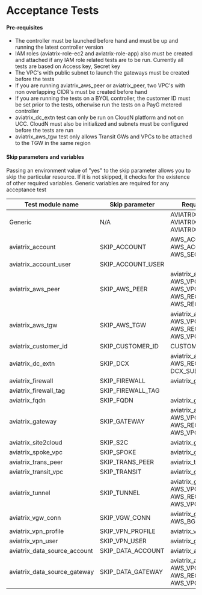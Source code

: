 # Acceptance Tests

#### Pre-requisites

- The controller must be launched before hand and must be up and running the latest controller version
- IAM roles (aviatrix-role-ec2 and aviatrix-role-app) also must be created and attached if any IAM role related tests are to be run. Currently all tests are based on Access key, Secret key
- The VPC's with public subnet to launch the gateways must be created before the tests
- If you are running aviatrix_aws_peer or aviatrix_peer, two VPC's with non overlapping CIDR's must be created before hand
- If you are running the tests on a BYOL controller, the customer ID must be set prior to the tests, otherwise run the tests on a PayG metered controller
- aviatrix_dc_extn test can only be run on CloudN platform and not on UCC. CloudN must also be initialized and subnets must be configured before the tests are run
- aviatrix_aws_tgw test only allows Transit GWs and VPCs to be attached to the TGW in the same region 

#### Skip parameters and variables

Passing an environment value of "yes" to the skip parameter allows you to skip the particular resource. If it is not skipped, it checks for the existence of other required variables. Generic variables are required for any acceptance test

| Test module name      | Skip parameter    | Required variables                                                     |
| --------------------- | ----------------- | ---------------------------------------------------------------------- |
| Generic               | N/A               | AVIATRIX_USERNAME, AVIATRIX_PASSWORD, AVIATRIX_CONTROLLER_IP           |
| aviatrix_account      | SKIP_ACCOUNT      | AWS_ACCOUNT_NUMBER, AWS_ACCESS_KEY, AWS_SECRET_KEY                     |
| aviatrix_account_user | SKIP_ACCOUNT_USER |                                                                        |
| aviatrix_aws_peer     | SKIP_AWS_PEER     | aviatrix_account + AWS_VPC_ID, AWS_VPC_ID2, AWS_REGION, AWS_REGION2    |
| aviatrix_aws_tgw      | SKIP_AWS_TGW      | aviatrix_account + AWS_VPC_ID, AWS_REGION, AWS_VPC_TGW_ID              |
| aviatrix_customer_id  | SKIP_CUSTOMER_ID  | CUSTOMER_ID                                                            |
| aviatrix_dc_extn      | SKIP_DCX          | aviatrix_account + AWS_REGION, DCX_SUBNET                              |
| aviatrix_firewall     | SKIP_FIREWALL     | aviatrix_gateway                                                       |
| aviatrix_firewall_tag | SKIP_FIREWALL_TAG |                                                                        |
| aviatrix_fqdn         | SKIP_FQDN         | aviatrix_gateway                                                       |
| aviatrix_gateway      | SKIP_GATEWAY      | aviatrix_account + AWS_VPC_ID, AWS_REGION, AWS_VPC_NET                 |
| aviatrix_site2cloud   | SKIP_S2C          | aviatrix_gateway                                                       |
| aviatrix_spoke_vpc    | SKIP_SPOKE        | aviatrix_gateway                                                       |
| aviatrix_trans_peer   | SKIP_TRANS_PEER   | aviatrix_tunnel                                                        |
| aviatrix_transit_vpc  | SKIP_TRANSIT      | aviatrix_gateway                                                       |
| aviatrix_tunnel       | SKIP_TUNNEL       | aviatrix_gateway + AWS_VPC_ID2, AWS_REGION2, AWS_VPC_NET2              |
| aviatrix_vgw_conn     | SKIP_VGW_CONN     | aviatrix_gateway + AWS_BGP_VGW_ID                                      |
| aviatrix_vpn_profile  | SKIP_VPN_PROFILE  | aviatrix_vpn_user                                                      |
| aviatrix_vpn_user     | SKIP_VPN_USER     | aviatrix_gateway                                                       |
| aviatrix_data_source_account     | SKIP_DATA_ACCOUNT      | aviatrix_account                                       |
| aviatrix_data_source_gateway     | SKIP_DATA_GATEWAY      | aviatrix_account + AWS_VPC_ID, AWS_REGION, AWS_VPC_NET |
